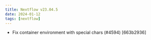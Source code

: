```yaml
---
title: Nextflow v23.04.5
date: 2024-01-12
tags: [nextflow]
---
```


- Fix container environment with special chars (#4594) [663b2936]
